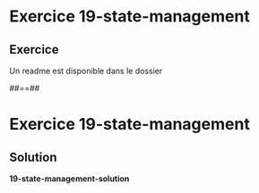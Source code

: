 <!-- .slide: class="exercice" -->
# Exercice 19-state-management
## Exercice

Un readme est disponible dans le dossier
<!-- .element: class="bold full-center"-->

##==##

<!-- .slide: class="exercice" -->
# Exercice 19-state-management
## Solution
**19-state-management-solution**
<!-- .element: class="full-center" -->

